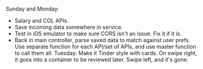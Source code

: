 Sunday and Monday:
  - Salary and COL APIs.
  - Save incoming data somewhere in service.
  - Test in iOS emulator to make sure CORS isn't an issue. Fix it if it is.
  - Back in main controller, parse saved data to match against user prefs. Use separate function for each API/set of APIs, and use master function to call them all.
Tuesday: Make it Tinder style with cards. On swipe right, it goes into a container to be reviewed later. Swipe left, and it's gone.
